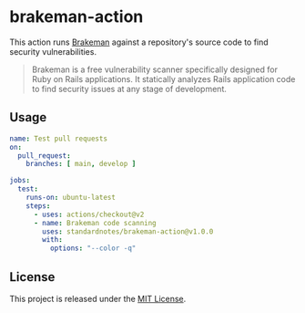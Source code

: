 # brakeman-action

This action runs [Brakeman](https://brakemanscanner.org/) against a repository's source code to find security vulnerabilities.

> Brakeman is a free vulnerability scanner specifically designed for Ruby on Rails applications. It statically analyzes Rails application code to find security issues at any stage of development.

## Usage

```yaml
name: Test pull requests
on:
  pull_request:
    branches: [ main, develop ]

jobs:
  test:
    runs-on: ubuntu-latest
    steps:
      - uses: actions/checkout@v2
      - name: Brakeman code scanning
        uses: standardnotes/brakeman-action@v1.0.0
        with:
          options: "--color -q"
```

## License

This project is released under the [MIT License](LICENSE).
